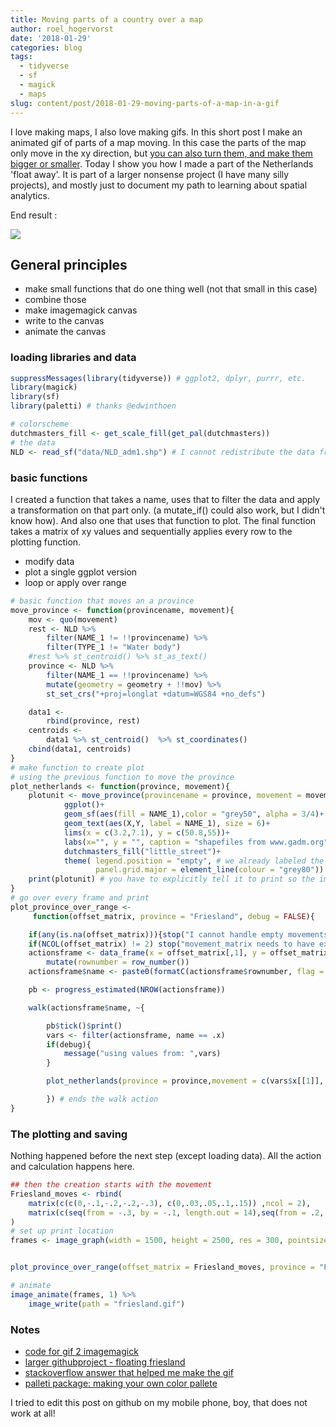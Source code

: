```yaml
---
title: Moving parts of a country over a map
author: roel_hogervorst
date: '2018-01-29'
categories: blog
tags:
  - tidyverse
  - sf
  - magick
  - maps
slug: content/post/2018-01-29-moving-parts-of-a-map-in-a-gif
---
```


I love making maps, I also love making gifs.
In this short post I make an animated gif of parts of a map moving. In this case the parts of the map only move in the xy direction, but [you can also turn them, and make them bigger or smaller](https://r-spatial.github.io/sf/articles/sf3.html#affine-transformations).
Today I show you how I made a part of the Netherlands 'float away'. It is part of a larger nonsense project (I have many silly projects), and mostly just to document my path to learning about spatial analytics.


End result :

![ ]( 
https://cdn.rawgit.com/RMHogervorst/floating_friesland/44f7adfd/friesland.gif)

## General principles

* make small functions that do one thing well (not that small in this case)
* combine those
* make imagemagick canvas
* write to the canvas
* animate the canvas

### loading libraries and data

```r
suppressMessages(library(tidyverse)) # ggplot2, dplyr, purrr, etc.
library(magick)
library(sf)
library(paletti) # thanks @edwinthoen

# colorscheme
dutchmasters_fill <- get_scale_fill(get_pal(dutchmasters))
# the data
NLD <- read_sf("data/NLD_adm1.shp") # I cannot redistribute the data from GADM, but you can download and use it for your projects
```

### basic functions

I created a function that takes a name, uses that to filter the data and apply a transformation on that part only. (a mutate_if() could also work, but I didn't know how). And also one that uses that function to plot. The final function takes a matrix of xy values and sequentially applies every row to the plotting function.

* modify data
* plot a single ggplot version
* loop or apply over range  

```r
# basic function that moves an a province
move_province <- function(provincename, movement){
    mov <- quo(movement)
    rest <- NLD %>%
        filter(NAME_1 != !!provincename) %>%
        filter(TYPE_1 != "Water body")
    #rest %>% st_centroid() %>% st_as_text()
    province <- NLD %>%
        filter(NAME_1 == !!provincename) %>%
        mutate(geometry = geometry + !!mov) %>%
        st_set_crs("+proj=longlat +datum=WGS84 +no_defs")

    data1 <-
        rbind(province, rest)
    centroids <-
        data1 %>% st_centroid()  %>% st_coordinates()
    cbind(data1, centroids)
}
# make function to create plot
# using the previous function to move the province
plot_netherlands <- function(province, movement){
    plotunit <- move_province(provincename = province, movement = movement) %>%
            ggplot()+
            geom_sf(aes(fill = NAME_1),color = "grey50", alpha = 3/4)+
            geom_text(aes(X,Y, label = NAME_1), size = 6)+
            lims(x = c(3.2,7.1), y = c(50.8,55))+
            labs(x="", y = "", caption = "shapefiles from www.gadm.org", title = "Floating Friesland")+
            dutchmasters_fill("little_street")+
            theme( legend.position = "empty", # we already labeled the provinces
                   panel.grid.major = element_line(colour = "grey80"))
    print(plotunit) # you have to explicitly tell it to print so the image is captured
}
# go over every frame and print
plot_province_over_range <-
     function(offset_matrix, province = "Friesland", debug = FALSE){

    if(any(is.na(offset_matrix))){stop("I cannot handle empty movements, there are NA's in movement_matrix")}
    if(NCOL(offset_matrix) != 2) stop("movement_matrix needs to have exactly 2 columns")
    actionsframe <- data_frame(x = offset_matrix[,1], y = offset_matrix[,2]) %>%
        mutate(rownumber = row_number())
    actionsframe$name <- paste0(formatC(actionsframe$rownumber, flag = 0,width = 4))

    pb <- progress_estimated(NROW(actionsframe))

    walk(actionsframe$name, ~{

        pb$tick()$print()
        vars <- filter(actionsframe, name == .x)
        if(debug){
            message("using values from: ",vars)
        }

        plot_netherlands(province = province,movement = c(vars$x[[1]], vars$y[[1]]))

        }) # ends the walk action
}
```

### The plotting and saving
Nothing happened before the next step (except loading data). All the action and calculation happens here.

```r
## then the creation starts with the movement
Friesland_moves <- rbind(
    matrix(c(c(0,-.1,-.2,-.2,-.3), c(0,.03,.05,.1,.15)) ,ncol = 2),
    matrix(c(seq(from = -.3, by = -.1, length.out = 14),seq(from = .2, by = .1, length.out = 14)), ncol = 2)
)
# set up print location
frames <- image_graph(width = 1500, height = 2500, res = 300, pointsize = 5)


plot_province_over_range(offset_matrix = Friesland_moves, province = "Friesland")

# animate
image_animate(frames, 1) %>%
    image_write(path = "friesland.gif")
```


### Notes
* [code for gif 2 imagemagick](https://github.com/RMHogervorst/floating_friesland/blob/master/R/directly_to_imagemagick.R)
* [larger githubproject - floating friesland](https://github.com/RMHogervorst/floating_friesland/)
* [stackoverflow answer that helped me make the gif ](https://stackoverflow.com/questions/48344609/pipe-ggplot2-result-into-1-magick-object)
* [palleti package: making your own color pallete](https://edwinth.github.io/blog/paletti)


I tried to edit this post on github on my mobile phone, boy, that does not work at all!
